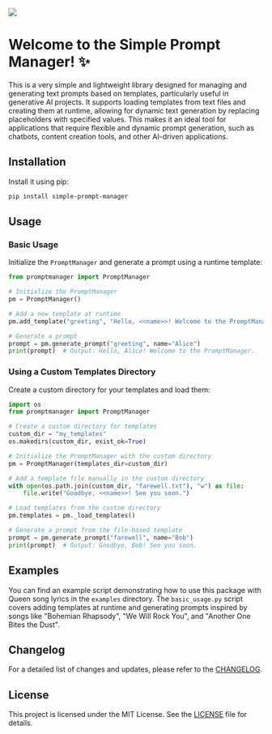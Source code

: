 ![](https://raw.githubusercontent.com/erikamatesz/simple-prompt-manager/main/assets/readme_image.png)

# Welcome to the Simple Prompt Manager! ✨

This is a very simple and lightweight library designed for managing and generating text prompts based on templates, particularly useful in generative AI projects. It supports loading templates from text files and creating them at runtime, allowing for dynamic text generation by replacing placeholders with specified values. This makes it an ideal tool for applications that require flexible and dynamic prompt generation, such as chatbots, content creation tools, and other AI-driven applications.

## Installation

Install it using pip:

```bash
pip install simple-prompt-manager
```

## Usage

### Basic Usage

Initialize the `PromptManager` and generate a prompt using a runtime template:

```python
from promptmanager import PromptManager

# Initialize the PromptManager
pm = PromptManager()

# Add a new template at runtime
pm.add_template("greeting", "Hello, <<name>>! Welcome to the PromptManager.")

# Generate a prompt
prompt = pm.generate_prompt("greeting", name="Alice")
print(prompt)  # Output: Hello, Alice! Welcome to the PromptManager.
```

### Using a Custom Templates Directory

Create a custom directory for your templates and load them:

```python
import os
from promptmanager import PromptManager

# Create a custom directory for templates
custom_dir = "my_templates"
os.makedirs(custom_dir, exist_ok=True)

# Initialize the PromptManager with the custom directory
pm = PromptManager(templates_dir=custom_dir)

# Add a template file manually in the custom directory
with open(os.path.join(custom_dir, "farewell.txt"), "w") as file:
    file.write("Goodbye, <<name>>! See you soon.")

# Load templates from the custom directory
pm.templates = pm._load_templates()

# Generate a prompt from the file-based template
prompt = pm.generate_prompt("farewell", name="Bob")
print(prompt)  # Output: Goodbye, Bob! See you soon.
```

## Examples

You can find an example script demonstrating how to use this package with Queen song lyrics in the `examples` directory. The `basic_usage.py` script covers adding templates at runtime and generating prompts inspired by songs like "Bohemian Rhapsody", "We Will Rock You", and "Another One Bites the Dust".

## Changelog

For a detailed list of changes and updates, please refer to the [CHANGELOG](CHANGELOG.md).

## License

This project is licensed under the MIT License. See the [LICENSE](LICENSE) file for details.